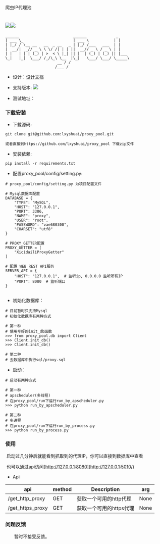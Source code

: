 
爬虫IP代理池

[![](https://img.shields.io/badge/Power%20by-%40lxyshuai-blue.svg)]()[![](https://img.shields.io/badge/language-Python-green.svg)](https://github.com/jhao104/proxy_pool)
=======
    ______                        ______             _
    | ___ \_                      | ___ \           | |
    | |_/ / \__ __   __  _ __   _ | |_/ /___   ___  | |
    |  __/|  _// _ \ \ \/ /| | | ||  __// _ \ / _ \ | |
    | |   | | | (_) | >  < \ |_| || |  | (_) | (_) || |___
    \_|   |_|  \___/ /_/\_\ \__  |\_|   \___/ \___/ \_____\
                           __ / /
                          /___ /

* 设计：[设计文档](https://github.com/lxyshuai/proxy_pool/blob/master/docs/%E8%AE%BE%E8%AE%A1%E6%96%87%E6%A1%A3.md)

* 支持版本: ![](https://img.shields.io/badge/Python-2.7-green.svg)

* 测试地址：

### 下载安装

* 下载源码:

```shell
git clone git@github.com:lxyshuai/proxy_pool.git

或者直接到https://github.com/lxyshuai/proxy_pool 下载zip文件
```

* 安装依赖:

```shell
pip install -r requirements.txt
```

* 配置proxy_pool/config/setting.py:

```shell
# proxy_pool/config/setting.py 为项目配置文件

# Mysql数据库配置
DATABASE = {
    "TYPE": "MySQL",
    "HOST": "127.0.0.1",
    "PORT": 3306,
    "NAME": "proxy",
    "USER": "root",
    "PASSWORD": "vae680300",
    "CHARSET": "utf8"
}

# PROXY_GETTER配置
PROXY_GETTER = [
    "XicidailiProxyGetter"
]

# 配置 WEB REST API服务
SERVER_API = {
    "HOST": "127.0.0.1",  # 监听ip, 0.0.0.0 监听所有IP
    "PORT": 8080  # 监听端口
}


```

* 初始化数据库：

```shell
# 目前暂时只支持Mysql
# 初始化数据库有两种方式

# 第一种
# 使用写好的init_db函数
>>> from proxy_pool.db import Client
>>> Client.init_db()
>>> Client.init_db()

# 第二种
# 去数据库中执行sql/proxy.sql

```

* 启动：

```shell
# 启动有两种方式

# 第一种
# apscheduler(多线程)
# 在proxy_pool/run下运行run_by_apscheduler.py
>>> python run_by_apscheduler.py

# 第二种
# 多进程
# 在proxy_pool/run下运行run_by_process.py
>>> python run_by_process.py

```

### 使用

​	启动过几分钟后就能看到抓取到的代理IP，你可以直接到数据库中查看

​	也可以通过api访问[http://127.0.0.1:8080](http://127.0.0.1:5010/)

* Api

| api | method | Description | arg|
| ----| ---- | ---- | ----|
| /get_http_proxy | GET | 获取一个可用的http代理 | None |
| /get_https_proxy | GET    | 获取一个可用的https代理 | None |

### 问题反馈

　　暂时不接受反馈。

